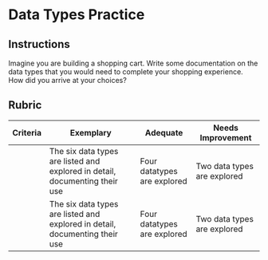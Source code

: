 # Data Types Practice

## Instructions

Imagine you are building a shopping cart. Write some documentation on the data types that you would need to complete your shopping experience. How did you arrive at your choices?

## Rubric

Criteria | Exemplary | Adequate | Needs Improvement
--- | --- | --- | -- |
||The six data types are listed and explored in detail, documenting their use|Four datatypes are explored|Two data types are explored|
||The six data types are listed and explored in detail, documenting their use|Four datatypes are explored|Two data types are explored|
